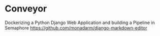 # Conveyor
Dockerizing a Python Django Web Application and building a Pipeline in Semaphore
https://github.com/monadarm/django-markdown-editor
